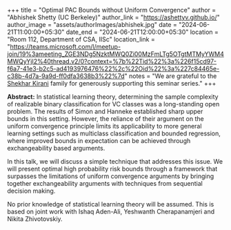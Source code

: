 +++
title = "Optimal PAC Bounds without Uniform Convergence"
author = "Abhishek Shetty (UC Berkeley)"
author_link = "https://ashettyv.github.io/"
author_image = "assets/authorImages/abhishek.jpg"
date = "2024-06-21T11:00:00+05:30"
date_end = "2024-06-21T12:00:00+05:30"
location = "Room 112, Department of CSA, IISc"
location_link = "https://teams.microsoft.com/l/meetup-join/19%3ameeting_ZGE3NDg5NzktMWQ0Zi00MzFmLTg5OTgtMTMyYWM4MWQyYjI2%40thread.v2/0?context=%7b%22Tid%22%3a%226f15cd97-f6a7-41e3-b2c5-ad4193976476%22%2c%22Oid%22%3a%227c84465e-c38b-4d7a-9a9d-ff0dfa3638b3%22%7d"
notes = "We are grateful to the <a href = "https://www.accel.com/people/shekhar-kirani" target= "_blank">Shekhar Kirani</a> family for generously supporting this seminar series."
+++

<b>Abstract:</b>
In statistical learning theory, determining the sample complexity of realizable binary classification for VC classes was
a long-standing open problem. The results of Simon and Hanneke established sharp upper bounds in this setting. However,
the reliance of their argument on the uniform convergence principle limits its applicability to more general learning
settings such as multiclass classification and bounded regression, where improved bounds in expectation can be achieved
through exchangeability based arguments.

In this talk, we will discuss a simple technique that addresses this issue. We will present optimal high probability
risk bounds through a framework that surpasses the limitations of uniform convergence arguments by bringing together
exchangeability arguments with techniques from sequential decision making.

No prior knowledge of statistical learning theory will be assumed. This is based on joint work with Ishaq Aden-Ali,
Yeshwanth Cherapanamjeri and Nikita Zhivotovskiy.
